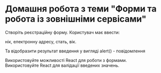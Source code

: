 # Домашня робота з теми "Форми та робота із зовнішніми сервісами"

Створіть реєстраційну форму. Користувач має ввести:

нік,
електронну адресу,
стать,
вік.

Та відобразити результат введення у вигляді alert() - повідомлення

Використовуйте можливості React для роботи з формами. 
Використовуйте React для валідації введених значень.

